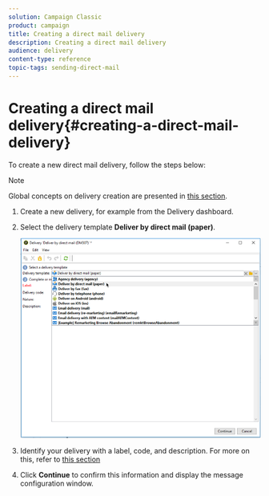 ```yaml
---
solution: Campaign Classic
product: campaign
title: Creating a direct mail delivery
description: Creating a direct mail delivery
audience: delivery
content-type: reference
topic-tags: sending-direct-mail
---
```


# Creating a direct mail delivery{#creating-a-direct-mail-delivery}

To create a new direct mail delivery, follow the steps below:

>[!NOTE]
>
>Global concepts on delivery creation are presented in [this section](../../delivery/using/steps-about-delivery-creation-steps.md).

1. Create a new delivery, for example from the Delivery dashboard.
1. Select the delivery template **Deliver by direct mail (paper)**.

   ![](assets/direct_mail.png)

1. Identify your delivery with a label, code, and description. For more on this, refer to [this section](../../delivery/using/steps-create-and-identify-the-delivery.md#identifying-the-delivery)
1. Click **Continue** to confirm this information and display the message configuration window.
